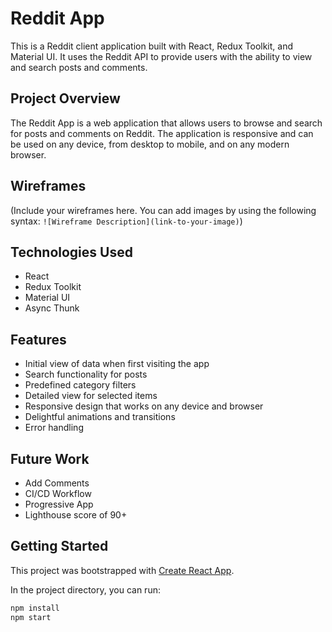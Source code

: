 # Reddit App

This is a Reddit client application built with React, Redux Toolkit, and Material UI. It uses the Reddit API to provide users with the ability to view and search posts and comments.

## Project Overview

The Reddit App is a web application that allows users to browse and search for posts and comments on Reddit. The application is responsive and can be used on any device, from desktop to mobile, and on any modern browser.

## Wireframes

(Include your wireframes here. You can add images by using the following syntax: `![Wireframe Description](link-to-your-image)`)

## Technologies Used

- React
- Redux Toolkit
- Material UI
- Async Thunk


## Features

- Initial view of data when first visiting the app
- Search functionality for posts 
- Predefined category filters
- Detailed view for selected items
- Responsive design that works on any device and browser
- Delightful animations and transitions
- Error handling

## Future Work

- Add Comments
- CI/CD Workflow
- Progressive App
- Lighthouse score of 90+ 

## Getting Started

This project was bootstrapped with [Create React App](https://github.com/facebook/create-react-app).

In the project directory, you can run:

```bash
npm install
npm start